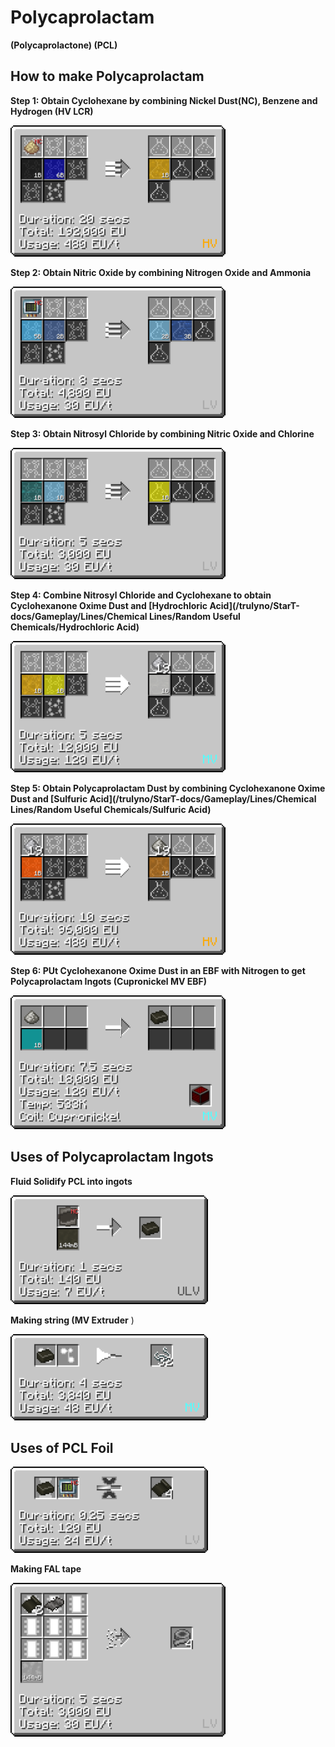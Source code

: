 # Polycaprolactam 

**(Polycaprolactone) (PCL)**

## How to make Polycaprolactam

**Step 1: Obtain Cyclohexane by combining Nickel Dust(NC), Benzene and Hydrogen (<hv>HV</hv> LCR)**

![cx](PCL_img/large_chemical_reactor_cyclohexane.png)

**Step 2: Obtain Nitric Oxide by combining Nitrogen Oxide and Ammonia**

![no](PCL_img/large_chemical_reactor_nitric_oxide_from_ammonia.png)

**Step 3: Obtain Nitrosyl Chloride by combining Nitric Oxide and Chlorine**

![nsc](PCL_img/large_chemical_reactor_nitrosyl_chloride.png)

**Step 4: Combine Nitrosyl Chloride and Cyclohexane to obtain Cyclohexanone Oxime Dust and [Hydrochloric Acid](/trulyno/StarT-docs/Gameplay/Lines/Chemical Lines/Random Useful Chemicals/Hydrochloric Acid)**

![cho](PCL_img/large_chemical_reactor_cyclohexanone_oxime.png)

**Step 5: Obtain Polycaprolactam Dust by combining Cyclohexanone Oxime Dust and [Sulfuric Acid](/trulyno/StarT-docs/Gameplay/Lines/Chemical Lines/Random Useful Chemicals/Sulfuric Acid)**

![pcld](PCL_img/large_chemical_reactor_caprolactam.png)

**Step 6: PUt Cyclohexanone Oxime Dust in an EBF with Nitrogen to get Polycaprolactam Ingots (Cupronickel <mv>MV</mv> EBF)**

![pci](PCL_img/electric_blast_furnace_polycaprolactam.png)

## Uses of Polycaprolactam Ingots

**Fluid Solidify PCL into ingots**

![pcli](PCL_img/fluid_solidifier_solidify_polycaprolactam_to_ingot.png)

**Making string (<mv>MV</mv> Extruder** )

![st](PCL_img/wiremill_string_from_polycaprolactam.png)

## Uses of PCL Foil

![pclf](PCL_img/bender_bend_polycaprolactam_ingot_to_foil.png)

**Making FAL tape**

![falt](PCL_img/assembler_duct_tape_polycaprolactam.png)